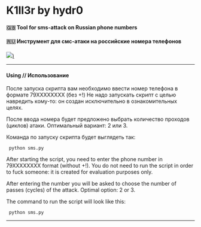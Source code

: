 # K1ll3r by hydr0
#### 🇬🇧 Tool for sms-attack on Russian phone numbers
#### 🇷🇺 Инструмент для смс-атаки на российские номера телефонов

[![](https://i.imgur.com/axYL5ko.png))]()


***

#### Using // Использование

После запуска скрипта вам необходимо ввести номер телефона в формате 79XXXXXXXX (без +!)
Не надо запускать скрипт с целью навредить кому-то: он создан исключительно в ознакомительных целях. 

После ввода номера будет предложено выбрать количество проходов (циклов) атаки. Оптимальный вариант: 2 или 3.

Команда по запуску скрипта будет выглядеть так:

     python sms.py
     
After starting the script, you need to enter the phone number in 79XXXXXXXX format (without +!).
You do not need to run the script in order to fuck someone: it is created for evaluation purposes only. 

After entering the number you will be asked to choose the number of passes (cycles) of the attack. Optimal option: 2 or 3.

The command to run the script will look like this:

     python sms.py

***

